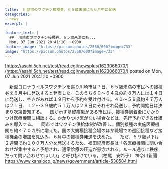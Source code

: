```yaml
---
title:  川崎市のワクチン接種券、６５歳未満にも６月中に発送 
categories:
- news
excerpt: |
  
feature_text: |
  ##  川崎市のワクチン接種券、６５歳未満にも...
  Mon, 07 Jun 2021 20:41:10  +0900
feature_image: "https://picsum.photos/2560/600?image=733"
image: "https://picsum.photos/2560/600?image=733"
---
```


[https://asahi.5ch.net/test/read.cgi/newsplus/1623066070/](https://asahi.5ch.net/test/read.cgi/newsplus/1623066070/)
posted on Mon, 07 Jun 2021 20:41:10  +0900

<!--more-->

　新型コロナウイルスワクチンを巡り川崎市は７日、６５歳未満の市民への接種券を６月中に発送すると発表した。このうち６０〜６４歳の約８万人には１４日に発送し、空きがあれば１９日から予約を受け付ける。４０〜５９歳約４７万人は２１日、１２〜３９歳約５１万人は２８日にそれぞれ発送し、予約開始日は決まり次第告知する。 　国が示す基礎疾患がある市民は、接種券到着後にかかりつけ医療機関に相談する。かかりつけ医がない場合などは、先行予約できる仕組みを導入する。 　同市ではワクチン供給体制が改善し、個別接種の実施医療機関も約４７０カ所に増えた。国の大規模接種会場のほか職場での巡回接種など接種機会の増加を見込み、６月中の接種券発送を決めた。 　ただ、５９歳以下は２週間で約１００万人分を発送するため、福田紀彦市長は「各医療機関に問い合わせが集中すると予想され、通常診療の圧迫が懸念される。ルール通りに秩序だって問い合わせてほしい」と呼び掛けている。（柏尾　安希子） 神奈川新聞 https://www.kanaloco.jp/news/government/article-530584.html

